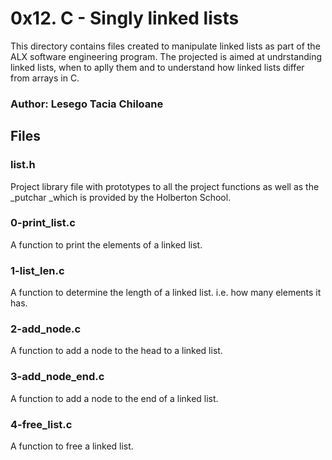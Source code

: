 # 0x12. C - Singly linked lists

This directory contains files created to manipulate linked lists as part of the ALX software engineering program. The projected is aimed at undrstanding linked lists, when to aplly them and to understand how linked lists differ from arrays in C.

### Author: Lesego Tacia Chiloane

## Files

### list.h
Project library file with prototypes to all the project functions as well as the _putchar _which is provided by the Holberton School.

### 0-print_list.c
A function to print the elements of a linked list.

### 1-list_len.c
A function to determine the length of a linked list. i.e. how many elements it has.

### 2-add_node.c
A function to add a node to the head to a linked list.

### 3-add_node_end.c
A function to add a node to the end of a linked list.

### 4-free_list.c
A function to free a linked list.
